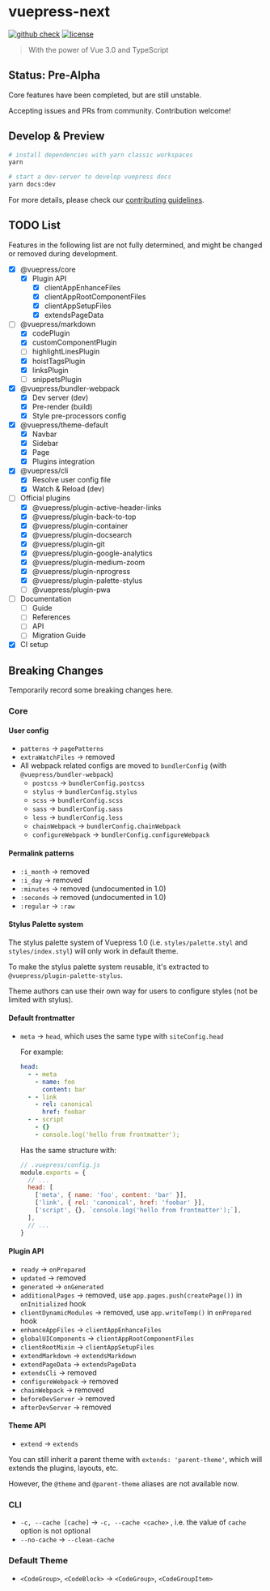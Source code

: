 # vuepress-next

[![github check](https://github.com/vuepress/vuepress-next/workflows/check/badge.svg)](https://github.com/vuepress/vuepress-next/actions?query=workflow%3Acheck)
[![license](https://badgen.net/github/license/vuepress/vuepress-next)](https://github.com/vuepress/vuepress-next/blob/main/LICENSE)

> With the power of Vue 3.0 and TypeScript

## Status: Pre-Alpha

Core features have been completed, but are still unstable.

Accepting issues and PRs from community. Contribution welcome!

## Develop & Preview

```sh
# install dependencies with yarn classic workspaces
yarn

# start a dev-server to develop vuepress docs
yarn docs:dev
```

For more details, please check our [contributing guidelines](https://github.com/vuepress/vuepress-next/blob/main/docs/contributing.md).

## TODO List

Features in the following list are not fully determined, and might be changed or removed during development.

- [x] @vuepress/core
  - [x] Plugin API
    - [x] clientAppEnhanceFiles
    - [x] clientAppRootComponentFiles
    - [x] clientAppSetupFiles
    - [x] extendsPageData

- [ ] @vuepress/markdown
  - [x] codePlugin
  - [x] customComponentPlugin
  - [ ] highlightLinesPlugin
  - [x] hoistTagsPlugin
  - [x] linksPlugin
  - [ ] snippetsPlugin

- [x] @vuepress/bundler-webpack
  - [x] Dev server (dev)
  - [x] Pre-render (build)
  - [x] Style pre-processors config

- [x] @vuepress/theme-default
  - [x] Navbar
  - [x] Sidebar
  - [x] Page
  - [x] Plugins integration

- [x] @vuepress/cli
  - [x] Resolve user config file
  - [x] Watch & Reload (dev)

- [ ] Official plugins
  - [x] @vuepress/plugin-active-header-links
  - [x] @vuepress/plugin-back-to-top
  - [x] @vuepress/plugin-container
  - [x] @vuepress/plugin-docsearch
  - [x] @vuepress/plugin-git
  - [x] @vuepress/plugin-google-analytics
  - [x] @vuepress/plugin-medium-zoom
  - [x] @vuepress/plugin-nprogress
  - [x] @vuepress/plugin-palette-stylus
  - [ ] @vuepress/plugin-pwa

- [ ] Documentation
  - [ ] Guide
  - [ ] References
  - [ ] API
  - [ ] Migration Guide

- [x] CI setup

## Breaking Changes

Temporarily record some breaking changes here.

### Core

#### User config

- `patterns` -> `pagePatterns`
- `extraWatchFiles` -> removed
- All webpack related configs are moved to `bundlerConfig` (with `@vuepress/bundler-webpack`)
  - `postcss` -> `bundlerConfig.postcss`
  - `stylus` -> `bundlerConfig.stylus`
  - `scss` -> `bundlerConfig.scss`
  - `sass` -> `bundlerConfig.sass`
  - `less` -> `bundlerConfig.less`
  - `chainWebpack` -> `bundlerConfig.chainWebpack`
  - `configureWebpack` -> `bundlerConfig.configureWebpack`

#### Permalink patterns

- `:i_month` -> removed
- `:i_day` -> removed
- `:minutes` -> removed (undocumented in 1.0)
- `:seconds` -> removed (undocumented in 1.0)
- `:regular` -> `:raw`

#### Stylus Palette system

The stylus palette system of Vuepress 1.0 (i.e. `styles/palette.styl` and `styles/index.styl`) will only work in default theme.

To make the stylus palette system reusable, it's extracted to `@vuepress/plugin-palette-stylus`.

Theme authors can use their own way for users to configure styles (not be limited with stylus).

#### Default frontmatter

- `meta` -> `head`, which uses the same type with `siteConfig.head`

  For example:
  
  ```yaml
  head:
    - - meta
      - name: foo
        content: bar
    - - link
      - rel: canonical
        href: foobar
    - - script
      - {}
      - console.log('hello from frontmatter');
  ```

  Has the same structure with:

  ```js
  // .vuepress/config.js
  module.exports = {
    // ...
    head: [
      ['meta', { name: 'foo', content: 'bar' }],
      ['link', { rel: 'canonical', href: 'foobar' }],
      ['script', {}, `console.log('hello from frontmatter');`],
    ],
    // ...
  }
  ```

#### Plugin API

- `ready` -> `onPrepared`
- `updated` -> removed
- `generated` -> `onGenerated`
- `additionalPages` -> removed, use `app.pages.push(createPage())` in `onInitialized` hook
- `clientDynamicModules` -> removed, use `app.writeTemp()` in `onPrepared` hook
- `enhanceAppFiles` -> `clientAppEnhanceFiles`
- `globalUIComponents` -> `clientAppRootComponentFiles`
- `clientRootMixin` -> `clientAppSetupFiles`
- `extendMarkdown` -> `extendsMarkdown`
- `extendPageData` -> `extendsPageData`
- `extendsCli` -> removed
- `configureWebpack` -> removed
- `chainWebpack` -> removed
- `beforeDevServer` -> removed
- `afterDevServer` -> removed

#### Theme API

- `extend` -> `extends`

You can still inherit a parent theme with `extends: 'parent-theme'`, which will extends the plugins, layouts, etc.

However, the `@theme` and `@parent-theme` aliases are not available now.

### CLI

- `-c, --cache [cache]` -> `-c, --cache <cache>` , i.e. the value of `cache` option is not optional
- `--no-cache` -> `--clean-cache`

### Default Theme

- `<CodeGroup>`, `<CodeBlock>` -> `<CodeGroup>`, `<CodeGroupItem>`
